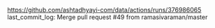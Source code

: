 https://github.com/ashtadhyayi-com/data/actions/runs/376986065
last_commit_log: Merge pull request #49 from ramasivaraman/master
